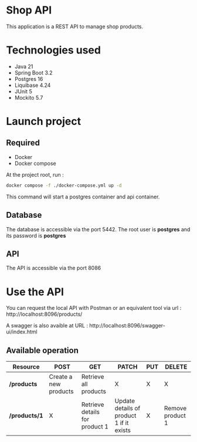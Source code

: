 # Shop API
This application is a REST API to manage shop products.

# Technologies used
- Java 21
- Spring Boot 3.2
- Postgres 16
- Liquibase 4.24
- JUnit 5
- Mockito 5.7

# Launch project

## Required
- Docker
- Docker compose

At the project root, run :
```bash
docker compose -f ./docker-compose.yml up -d
```
This command will start a postgres container and api container.

## Database

The database is accessible via the port 5442.
The root user is **postgres** and its password is **postgres**

## API
The API is accessible via the port 8086

# Use the API

You can request the local API with Postman or an equivalent tool via url :
http://localhost:8096/products/

A swagger is also avaible at URL : http://localhost:8096/swagger-ui/index.html

## Available operation
| Resource           | POST                  | GET                            | PATCH                                    | PUT | DELETE           |
| ------------------ | --------------------- | ------------------------------ | ---------------------------------------- | --- | ---------------- |
| **/products**      | Create a new products | Retrieve all products          | X                                        | X   |     X            |
| **/products/1**    | X                     | Retrieve details for product 1 | Update details of product 1 if it exists | X   | Remove product 1 |


